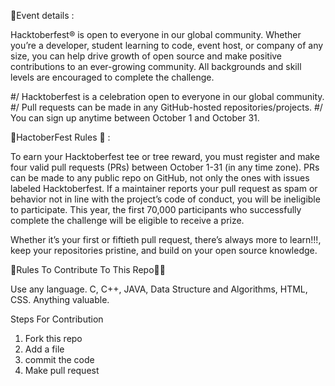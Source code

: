 🔴Event details :

Hacktoberfest® is open to everyone in our global community. Whether you’re a developer, student learning to code, event host, or company of any size, you can help drive growth of open source and make positive contributions to an ever-growing community. All backgrounds and skill levels are encouraged to complete the challenge.

#/ Hacktoberfest is a celebration open to everyone in our global community.
#/ Pull requests can be made in any GitHub-hosted repositories/projects.
#/ You can sign up anytime between October 1 and October 31.

🔴HactoberFest Rules 🎯 :

To earn your Hacktoberfest tee or tree reward, you must register and make four valid pull requests (PRs) between October 1-31 (in any time zone). PRs can be made to any public repo on GitHub, not only the ones with issues labeled Hacktoberfest. If a maintainer reports your pull request as spam or behavior not in line with the project’s code of conduct, you will be ineligible to participate. This year, the first 70,000 participants who successfully complete the challenge will be eligible to receive a prize.


Whether it’s your first or fiftieth pull request, there’s always more to learn!!!, keep your repositories pristine, and build on your open source knowledge.


🔴Rules To Contribute To This Repo📃📄

Use any language.
C, C++, JAVA, Data Structure and Algorithms, HTML, CSS.
Anything valuable.

Steps For Contribution
1. Fork this repo
2. Add a file
3. commit the code
4. Make pull request